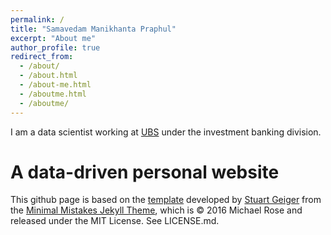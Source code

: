 ```yaml
---
permalink: /
title: "Samavedam Manikhanta Praphul"
excerpt: "About me"
author_profile: true
redirect_from: 
  - /about/
  - /about.html
  - /about-me.html
  - /aboutme.html
  - /aboutme/
---
```


I am a data scientist working at [UBS](https://www.ubs.com/) under the investment banking division. 


A data-driven personal website
======
This github page is based on the [template](https://academicpages.github.io/) developed by [Stuart Geiger](https://github.com/staeiou) from the [Minimal
 Mistakes Jekyll Theme](https://mmistakes.github.io/minimal-mistakes/), which is © 2016 Michael Rose and released under the MIT License. See LICENSE.md.
